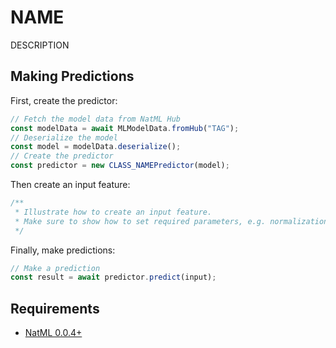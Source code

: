 # NAME
DESCRIPTION

## Making Predictions
First, create the predictor:
```typescript
// Fetch the model data from NatML Hub
const modelData = await MLModelData.fromHub("TAG");
// Deserialize the model
const model = modelData.deserialize();
// Create the predictor
const predictor = new CLASS_NAMEPredictor(model);
```

Then create an input feature:
```typescript
/**
 * Illustrate how to create an input feature.
 * Make sure to show how to set required parameters, e.g. normalization on images
 */
```

Finally, make predictions:
```typescript
// Make a prediction
const result = await predictor.predict(input);
```

## Requirements
- [NatML 0.0.4+](https://www.npmjs.com/package/natml)